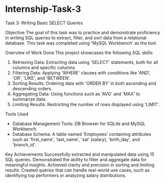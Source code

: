 # Internship-Task-3

Task 3: Writing Basic SELECT Queries

Objective
The goal of this task was to practice and demonstrate proficiency in writing SQL queries to extract, filter, and sort data from a relational database. This task was completed using 'MySQL Workbench' as the tool.

Overview of Work Done
This project showcases the following SQL skills:
1. Retrieving Data: Extracting data using 'SELECT' statements, both for all columns and specific columns.
2. Filtering Data: Applying 'WHERE' clauses with conditions like 'AND', 'OR', 'LIKE', and 'BETWEEN'.
3. Sorting Results: Ordering data with 'ORDER BY' in both ascending and descending orders.
4. Aggregating Data: Using functions such as 'AVG' and 'MAX' to summarize data.
5. Limiting Results: Restricting the number of rows displayed using 'LIMIT'.

Tools Used
- Database Management Tools: DB Browser for SQLite and MySQL Workbench.
- Database Schema: A table named 'Employees' containing attributes such as 'first_name', 'last_name', 'sal' (salary), 'birth_day', and 'branch_id'.

Key Achievements
Successfully extracted and manipulated data using 15 SQL queries.
Demonstrated the ability to filter and aggregate data for meaningful insights.
Achieved clarity and precision in sorting and limiting results.
Created queries that can handle real-world use cases, such as identifying top performers or analyzing salary distributions.
